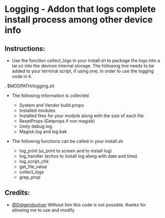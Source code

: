 # Logging - Addon that logs complete install process among other device info

## Instructions:
* Use the function collect_logs in your install.sh to package the logs into a tar.xz into the devices internal storage. The following line needs to be added to your terminal script, if using one, in order to use the logging code in it.

. $MODPATH/logging.sh

* The following information is collected
  - System and Vendor build.props
  - Installed modules
  - Installed files for your module along with the size of each file
  - ResetProps (Getprops if non magisk)
  - Unity debug log
  - Magisk.log and log.bak

* The following functions can be called in your install.sh
  - log_print (ui_print to screen and to install log)
  - log_handler (echos to install log along with date and time)
  - log_script_chk
  - get_file_value
  - collect_logs
  - grep_prop
    
## Credits:
* [@Didgeridoohan](https://forum.xda-developers.com/member.php?u=4667597) Without him this code is not possible. thanks for allowing me to use and modify

